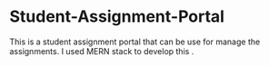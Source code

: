 # Student-Assignment-Portal
This is a student assignment portal that can be use for manage the assignments. I used MERN stack to develop this .
